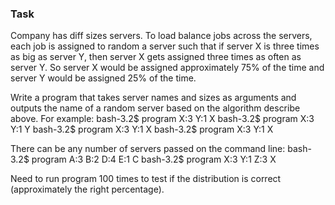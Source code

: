 ### Task
Company has diff sizes servers. To load balance jobs across the servers, 
each job is assigned to random a server such that if server X is three times 
as big as server Y, then server X gets assigned three times as often as server Y.
So server X would be assigned approximately 75% of the time and server Y 
would be assigned 25% of the time.

Write a program that takes server names and sizes as arguments and outputs the name 
of a random server based on the algorithm describe above.
For example:
bash-3.2$ program X:3 Y:1
X
bash-3.2$ program X:3 Y:1
Y
bash-3.2$ program X:3 Y:1
X
bash-3.2$ program X:3 Y:1
X

There can be any number of servers passed on the command line:
bash-3.2$ program A:3 B:2 D:4 E:1
C
bash-3.2$ program X:3 Y:1 Z:3
X

Need to run program 100 times to test if the distribution is correct 
(approximately the right percentage).
